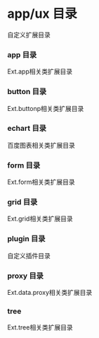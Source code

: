 # app/ux 目录
自定义扩展目录
### app 目录
Ext.app相关类扩展目录
### button 目录
Ext.buttonp相关类扩展目录
### echart 目录
百度图表相关类扩展目录
### form 目录
Ext.form相关类扩展目录
### grid 目录
Ext.grid相关类扩展目录
### plugin 目录
自定义插件目录
### proxy 目录
Ext.data.proxy相关类扩展目录
### tree 
Ext.tree相关类扩展目录